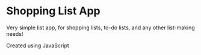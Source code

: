 # Shopping List App

Very simple list app, for shopping lists, to-do lists, and any other list-making needs!

Created using JavaScript
